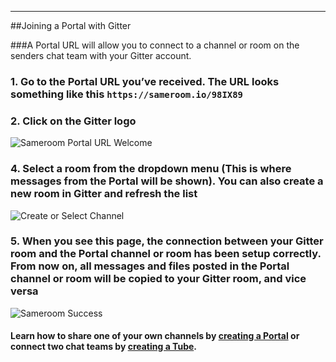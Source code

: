 ---

##Joining a Portal with Gitter

###A Portal URL will allow you to connect to a channel or room on the senders chat team with your Gitter account. 

### 1. Go to the Portal URL you’ve received. The URL looks something like this `https://sameroom.io/98IX89`

### 2. Click on the Gitter logo
![Sameroom Portal URL Welcome](https://in.kato.im/ef302cfe12c9947cab6e780de8649f67958387d7108a4fee2d2ac0b1541d95/Sameroom-Select-Platform-_0003_Gitter.png)

### 4. Select a room from the dropdown menu (This is where messages from the Portal will be shown). You can also create a new room in Gitter and refresh the list
![Create or Select Channel](https://in.kato.im/f3e2a5d2c14da062602e45bc1cf2b495b672087398f28d09162ded75ff6a848b/Sameroom%20Join%20Portal%20Select%20Room%20ALL.png)

### 5. When you see this page, the connection between your Gitter room and the Portal channel or room has been setup correctly. From now on, all messages and files posted in the Portal channel or room will be copied to your Gitter room, and vice versa
![Sameroom Success](https://in.kato.im/bc1ac42c1d1d5632a436e92b5b3603422261f99a64c602007a895ecd38973336/Sameroom%20Join%20Portal%20Success%20copy.png)

#### Learn how to share one of your own channels by [creating a Portal](/getting-started/en/tubes-portals/portals) or connect two chat teams by [creating a Tube](/getting-started/en/tubes-portals/tubes).

